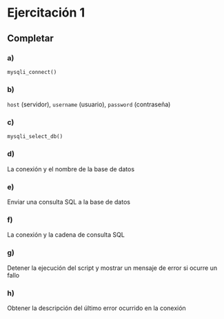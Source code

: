 # Ejercitación 1

## Completar

### a)

`mysqli_connect()`

### b)

`host` (servidor), `username` (usuario), `password` (contraseña)

### c)

`mysqli_select_db()`

### d)

La conexión y el nombre de la base de datos

### e)

Enviar una consulta SQL a la base de datos

### f)

La conexión y la cadena de consulta SQL

### g)

Detener la ejecución del script y mostrar un mensaje de error si ocurre un fallo

### h)

Obtener la descripción del último error ocurrido en la conexión
